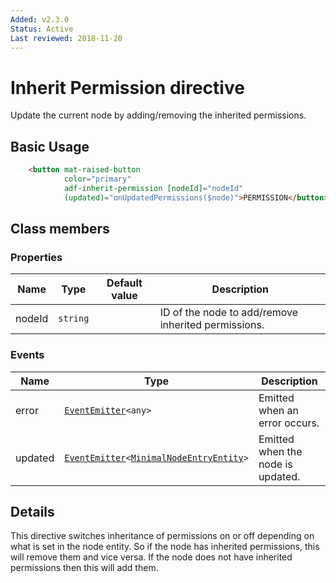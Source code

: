 ```yaml
---
Added: v2.3.0
Status: Active
Last reviewed: 2018-11-20
---
```


# Inherit Permission directive

Update the current node by adding/removing the inherited permissions.

## Basic Usage

```html
    <button mat-raised-button
            color="primary"
            adf-inherit-permission [nodeId]="nodeId"
            (updated)="onUpdatedPermissions($node)">PERMISSION</button>
```

## Class members

### Properties

| Name | Type | Default value | Description |
| ---- | ---- | ------------- | ----------- |
| nodeId | `string` |  | ID of the node to add/remove inherited permissions. |

### Events

| Name | Type | Description |
| ---- | ---- | ----------- |
| error | [`EventEmitter`](https://angular.io/api/core/EventEmitter)`<any>` | Emitted when an error occurs. |
| updated | [`EventEmitter`](https://angular.io/api/core/EventEmitter)`<`[`MinimalNodeEntryEntity`](../content-services/document-library.model.md)`>` | Emitted when the node is updated. |

## Details

This directive switches inheritance of permissions on or off depending on what is set in
the node entity. So if the node has inherited permissions, this will remove them and
vice versa. If the node does not have inherited permissions then this will add them.
